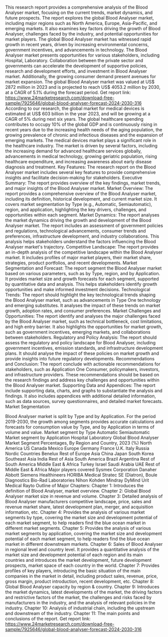 This research report provides a comprehensive analysis of the Blood Analyser market, focusing on the current trends, market dynamics, and future prospects. The report explores the global Blood Analyser market, including major regions such as North America, Europe, Asia-Pacific, and emerging markets. It also examines key factors driving the growth of Blood Analyser, challenges faced by the industry, and potential opportunities for market players.
The global Blood Analyser market has witnessed rapid growth in recent years, driven by increasing environmental concerns, government incentives, and advancements in technology. The Blood Analyser market presents opportunities for various stakeholders, including Hospital, Laboratory. Collaboration between the private sector and governments can accelerate the development of supportive policies, research and development efforts, and investment in Blood Analyser market. Additionally, the growing consumer demand present avenues for market expansion.
The global Blood Analyser market was valued at US$ 2872 million in 2023 and is projected to reach US$ 4053.2 million by 2030, at a CAGR of 5.1% during the forecast period.
Get report link: https://www.24marketresearch.com/download-free-sample/7925646/global-blood-analyser-forecast-2024-2030-316 
According to our research, the global market for medical devices is estimated at US$ 603 billion in the year 2023, and will be growing at a CAGR of 5% during next six years. The global healthcare spending contributes to occupy 10% of the global GDP and is continuously rising in recent years due to the increasing health needs of the aging population, the growing prevalence of chronic and infectious diseases and the expansion of emerging markets. The medical devices market plays a significant role in the healthcare industry. The market is driven by several factors, including the increasing demand for advanced healthcare services globally, advancements in medical technology, growing geriatric population, rising healthcare expenditure, and increasing awareness about early disease diagnosis and treatment.
Key Features:
The research report on the Blood Analyser market includes several key features to provide comprehensive insights and facilitate decision-making for stakeholders.
Executive Summary: The report provides overview of the key findings, market trends, and major insights of the Blood Analyser market.
Market Overview: The report provides a comprehensive overview of the Blood Analyser market, including its definition, historical development, and current market size. It covers market segmentation by Type (e.g., Automatic, Semiautomatic), region, and application, highlighting the key drivers, challenges, and opportunities within each segment.
Market Dynamics: The report analyses the market dynamics driving the growth and development of the Blood Analyser market. The report includes an assessment of government policies and regulations, technological advancements, consumer trends and preferences, infrastructure development, and industry collaborations. This analysis helps stakeholders understand the factors influencing the Blood Analyser market's trajectory.
Competitive Landscape: The report provides an in-depth analysis of the competitive landscape within the Blood Analyser market. It includes profiles of major market players, their market share, strategies, product portfolios, and recent developments.
Market Segmentation and Forecast: The report segment the Blood Analyser market based on various parameters, such as by Type, region, and by Application. It provides market size and growth forecasts for each segment, supported by quantitative data and analysis. This helps stakeholders identify growth opportunities and make informed investment decisions.
Technological Trends: The report should highlight the key technological trends shaping the Blood Analyser market, such as advancements in Type One technology and emerging substitutes. It analyses the impact of these trends on market growth, adoption rates, and consumer preferences.
Market Challenges and Opportunities: The report identify and analyses the major challenges faced by the Blood Analyser market, such as technical bottleneck, cost limitations, and high entry barrier. It also highlights the opportunities for market growth, such as government incentives, emerging markets, and collaborations between stakeholders.
Regulatory and Policy Analysis: The report should assess the regulatory and policy landscape for Blood Analyser, including government incentives, emission standards, and infrastructure development plans. It should analyse the impact of these policies on market growth and provide insights into future regulatory developments.
Recommendations and Conclusion: The report conclude with actionable recommendations for stakeholders, such as Application One Consumer, policymakers, investors, and infrastructure providers. These recommendations should be based on the research findings and address key challenges and opportunities within the Blood Analyser market.
Supporting Data and Appendices: The report include supporting data, charts, and graphs to substantiate the analysis and findings. It also includes appendices with additional detailed information, such as data sources, survey questionnaires, and detailed market forecasts.
Market Segmentation

Blood Analyser market is split by Type and by Application. For the period 2019-2030, the growth among segments provides accurate calculations and forecasts for consumption value by Type, and by Application in terms of volume and value.
Market segment by Type
Automatic
Semiautomatic
Market segment by Application
Hospital
Laboratory
Global Blood Analyser Market Segment Percentages, By Region and Country, 2023 (%)
North America
US
Canada
Mexico
Europe
Germany
France
U.K.
Italy
Russia
Nordic Countries
Benelux
Rest of Europe
Asia
China
Japan
South Korea
Southeast Asia
India
Rest of Asia
South America
Brazil
Argentina
Rest of South America
Middle East & Africa
Turkey
Israel
Saudi Arabia
UAE
Rest of Middle East & Africa
Major players covered
Sysmex Corporation
Danaher
Abbott
Siemens Healthineers
HORIBA Medical
Stratec SE (Diatron),
Boule Diagnostics
Bio-Rad Laboratories
Nihon Kohden
Mindray
DyMind
Urit Medical
Rayto
Outline of Major Chapters:
Chapter 1: Introduces the definition of Blood Analyser, market overview.
Chapter 2: Global Blood Analyser market size in revenue and volume.
Chapter 3: Detailed analysis of Blood Analyser manufacturers competitive landscape, price, sales and revenue market share, latest development plan, merger, and acquisition information, etc.
Chapter 4: Provides the analysis of various market segments by type, covering the market size and development potential of each market segment, to help readers find the blue ocean market in different market segments.
Chapter 5: Provides the analysis of various market segments by application, covering the market size and development potential of each market segment, to help readers find the blue ocean market in different downstream markets.
Chapter 6: Sales of Blood Analyser in regional level and country level. It provides a quantitative analysis of the market size and development potential of each region and its main countries and introduces the market development, future development prospects, market space of each country in the world.
Chapter 7: Provides profiles of key players, introducing the basic situation of the main companies in the market in detail, including product sales, revenue, price, gross margin, product introduction, recent development, etc.
Chapter 8: Global Blood Analyser capacity by region & country.
Chapter 9: Introduces the market dynamics, latest developments of the market, the driving factors and restrictive factors of the market, the challenges and risks faced by manufacturers in the industry, and the analysis of relevant policies in the industry.
Chapter 10: Analysis of industrial chain, including the upstream and downstream of the industry.
Chapter 11: The main points and conclusions of the report.
Get report link: https://www.24marketresearch.com/download-free-sample/7925646/global-blood-analyser-forecast-2024-2030-316 
